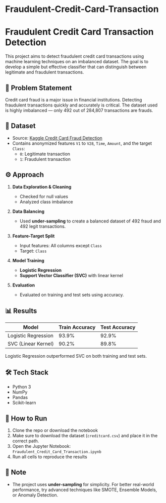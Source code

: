 # Fraudulent-Credit-Card-Transaction
# Fraudulent Credit Card Transaction Detection

This project aims to detect fraudulent credit card transactions using machine learning techniques on an imbalanced dataset. The goal is to develop a simple but effective classifier that can distinguish between legitimate and fraudulent transactions.

## 🧠 Problem Statement

Credit card fraud is a major issue in financial institutions. Detecting fraudulent transactions quickly and accurately is critical. The dataset used is highly imbalanced — only 492 out of 284,807 transactions are frauds.

## 📁 Dataset

- Source: [Kaggle Credit Card Fraud Detection](https://www.kaggle.com/datasets/mlg-ulb/creditcardfraud)
- Contains anonymized features `V1` to `V28`, `Time`, `Amount`, and the target `Class`:
  - `0`: Legitimate transaction
  - `1`: Fraudulent transaction

## ⚙️ Approach

1. **Data Exploration & Cleaning**
   - Checked for null values
   - Analyzed class imbalance

2. **Data Balancing**
   - Used **under-sampling** to create a balanced dataset of 492 fraud and 492 legit transactions.

3. **Feature-Target Split**
   - Input features: All columns except `Class`
   - Target: `Class`

4. **Model Training**
   - **Logistic Regression**
   - **Support Vector Classifier (SVC)** with linear kernel

5. **Evaluation**
   - Evaluated on training and test sets using accuracy.

## 📊 Results

| Model                | Train Accuracy | Test Accuracy |
|---------------------|----------------|----------------|
| Logistic Regression | 93.9%          | 92.9%          |
| SVC (Linear Kernel) | 90.2%          | 89.8%          |

Logistic Regression outperformed SVC on both training and test sets.

## 🛠️ Tech Stack

- Python 3
- NumPy
- Pandas
- Scikit-learn

## 🚀 How to Run

1. Clone the repo or download the notebook
2. Make sure to download the dataset (`creditcard.csv`) and place it in the correct path.
3. Open the Jupyter Notebook:  
   `Fraudulent_Credit_Card_Transaction.ipynb`
4. Run all cells to reproduce the results

## 📌 Note

- The project uses **under-sampling** for simplicity. For better real-world performance, try advanced techniques like SMOTE, Ensemble Models, or Anomaly Detection.
